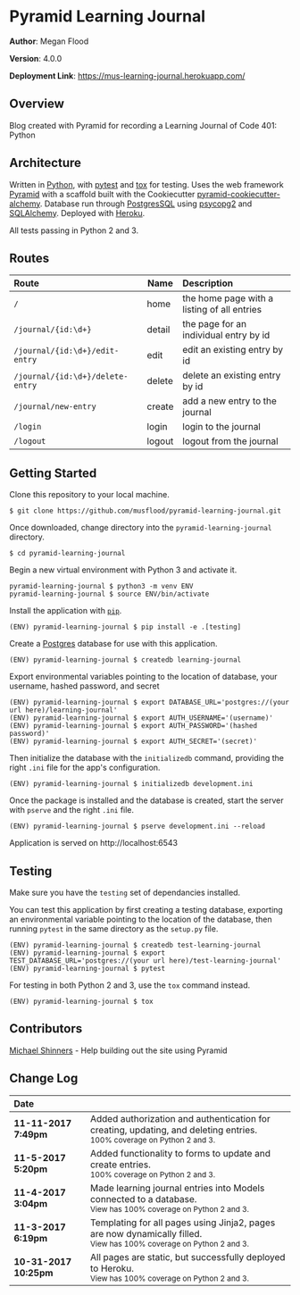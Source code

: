 # Pyramid Learning Journal

**Author**: Megan Flood

**Version**: 4.0.0

**Deployment Link**: https://mus-learning-journal.herokuapp.com/

## Overview
Blog created with Pyramid for recording a Learning Journal of Code 401: Python

## Architecture
Written in [Python](https://www.python.org/), with [pytest](https://docs.pytest.org/en/latest/) and [tox](https://tox.readthedocs.io/en/latest/) for testing. Uses the web framework [Pyramid](https://trypyramid.com/) with a scaffold built with the Cookiecutter [pyramid-cookiecutter-alchemy](https://github.com/Pylons/pyramid-cookiecutter-alchemy). Database run through [PostgresSQL](https://www.postgresql.org/) using [psycopg2](http://initd.org/psycopg/) and [SQLAlchemy](http://www.sqlalchemy.org/). Deployed with [Heroku](https://www.heroku.com/home).

All tests passing in Python 2 and 3.

## Routes
| Route | Name | Description |
|:--|--|:--|
| `/` | home | the home page with a listing of all entries |
| `/journal/{id:\d+}` | detail | the page for an individual entry by id |
| `/journal/{id:\d+}/edit-entry` | edit | edit an existing entry by id |
| `/journal/{id:\d+}/delete-entry` | delete | delete an existing entry by id |
| `/journal/new-entry` | create | add a new entry to the journal |
| `/login` | login | login to the journal |
| `/logout` | logout | logout from the journal |

## Getting Started

Clone this repository to your local machine.
```
$ git clone https://github.com/musflood/pyramid-learning-journal.git
```

Once downloaded, change directory into the `pyramid-learning-journal` directory.
```
$ cd pyramid-learning-journal
```

Begin a new virtual environment with Python 3 and activate it.
```
pyramid-learning-journal $ python3 -m venv ENV
pyramid-learning-journal $ source ENV/bin/activate
```

Install the application with [`pip`](https://pip.pypa.io/en/stable/installing/).
```
(ENV) pyramid-learning-journal $ pip install -e .[testing]
```

Create a [Postgres](https://wiki.postgresql.org/wiki/Detailed_installation_guides) database for use with this application.
```
(ENV) pyramid-learning-journal $ createdb learning-journal
```

Export environmental variables pointing to the location of database, your username, hashed password, and secret
```
(ENV) pyramid-learning-journal $ export DATABASE_URL='postgres://(your url here)/learning-journal'
(ENV) pyramid-learning-journal $ export AUTH_USERNAME='(username)'
(ENV) pyramid-learning-journal $ export AUTH_PASSWORD='(hashed password)'
(ENV) pyramid-learning-journal $ export AUTH_SECRET='(secret)'
```

Then initialize the database with the `initializedb` command, providing the right `.ini` file for the app's configuration.
```
(ENV) pyramid-learning-journal $ initializedb development.ini
```

Once the package is installed and the database is created, start the server with `pserve` and the right `.ini` file.
```
(ENV) pyramid-learning-journal $ pserve development.ini --reload
```

Application is served on http://localhost:6543

## Testing
Make sure you have the `testing` set of dependancies installed.

You can test this application by first creating a testing database, exporting an environmental variable pointing to the location of the database, then running `pytest` in the same directory as the `setup.py` file.
```
(ENV) pyramid-learning-journal $ createdb test-learning-journal
(ENV) pyramid-learning-journal $ export TEST_DATABASE_URL='postgres://(your url here)/test-learning-journal'
(ENV) pyramid-learning-journal $ pytest
```

For testing in both Python 2 and 3, use the `tox` command instead.
```
(ENV) pyramid-learning-journal $ tox
```

## Contributors
[Michael Shinners](https://github.com/mshinners) - Help building out the site using Pyramid

## Change Log

| Date | &emsp;
| :--- | ---
|**11-11-2017 7:49pm** | Added authorization and authentication for creating, updating, and deleting entries.<br><sup>100% coverage on Python 2 and 3.</sup>
|**11-5-2017 5:20pm** | Added functionality to forms to update and create entries.<br><sup>100% coverage on Python 2 and 3.</sup>
|**11-4-2017 3:04pm** | Made learning journal entries into Models connected to a database.<br><sup>View has 100% coverage on Python 2 and 3.</sup>
|**11-3-2017 6:19pm** | Templating for all pages using Jinja2, pages are now dynamically filled.<br><sup>View has 100% coverage on Python 2 and 3.</sup>
|**10-31-2017 10:25pm** | All pages are static, but successfully deployed to Heroku.<br><sup>View has 100% coverage on Python 2 and 3.</sup>

